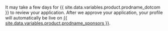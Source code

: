 It may take a few days for {{ site.data.variables.product.prodname_dotcom }} to review your application. After we approve your application, your profile will automatically be live on [{{ site.data.variables.product.prodname_sponsors }}](https://github.com/sponsors).
